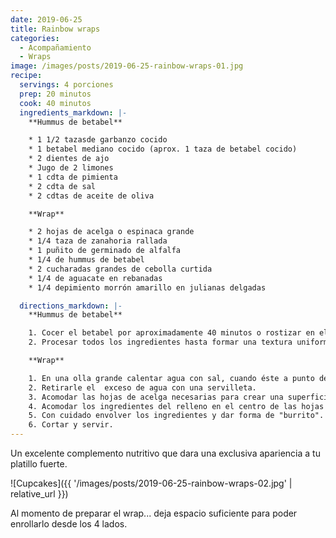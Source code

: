 ```yaml
---
date: 2019-06-25
title: Rainbow wraps
categories:
  - Acompañamiento
  - Wraps
image: /images/posts/2019-06-25-rainbow-wraps-01.jpg
recipe:
  servings: 4 porciones
  prep: 20 minutos
  cook: 40 minutos
  ingredients_markdown: |-
    **Hummus de betabel**

    * 1 1/2 tazasde garbanzo cocido
    * 1 betabel mediano cocido (aprox. 1 taza de betabel cocido)
    * 2 dientes de ajo
    * Jugo de 2 limones
    * 1 cdta de pimienta
    * 2 cdta de sal
    * 2 cdtas de aceite de oliva

    **Wrap**

    * 2 hojas de acelga o espinaca grande
    * 1/4 taza de zanahoria rallada
    * 1 puñito de germinado de alfalfa
    * 1/4 de hummus de betabel
    * 2 cucharadas grandes de cebolla curtida
    * 1/4 de aguacate en rebanadas
    * 1/4 depimiento morrón amarillo en julianas delgadas

  directions_markdown: |-
    **Hummus de betabel**

    1. Cocer el betabel por aproximadamente 40 minutos o rostizar en el horno por media hora.
    2. Procesar todos los ingredientes hasta formar una textura uniforme y cremosa.

    **Wrap**

    1. En una olla grande calentar agua con sal, cuando éste a punto de hervir... meter en ella las hojas de acelga por 30 segundos y sacar.
    2. Retirarle el  exceso de agua con una servilleta.
    3. Acomodar las hojas de acelga necesarias para crear una superficie del tamaño de una hoja carta.
    4. Acomodar los ingredientes del relleno en el centro de las hojas de acelga.
    5. Con cuidado envolver los ingredientes y dar forma de "burrito".
    6. Cortar y servir.
---
```

Un excelente complemento nutritivo que dara una exclusiva apariencia a tu platillo fuerte.

![Cupcakes]({{ '/images/posts/2019-06-25-rainbow-wraps-02.jpg' | relative_url }})

Al momento de preparar el wrap... deja espacio suficiente para poder enrollarlo desde los 4 lados.
